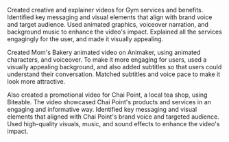 Created creative and explainer videos for Gym services and benefits. Identified key messaging and visual elements that align with brand voice and target audience. Used animated graphics, voiceover narration, and background music to enhance the video's impact. Explained all the services engagingly for the user, and made it visually appealing.

Created Mom's Bakery animated video on Animaker, using animated characters, and voiceover. To make it more engaging for users, used a visually appealing background, and also added subtitles so that users could understand their conversation. Matched subtitles and voice pace to make it look more attractive.

Also created a promotional video for Chai Point, a local tea shop, using Biteable. The video showcased Chai Point's products and services in an engaging and informative way. Identified key messaging and visual elements that aligned with Chai Point's brand voice and targeted audience. Used high-quality visuals, music, and sound effects to enhance the video's impact.
